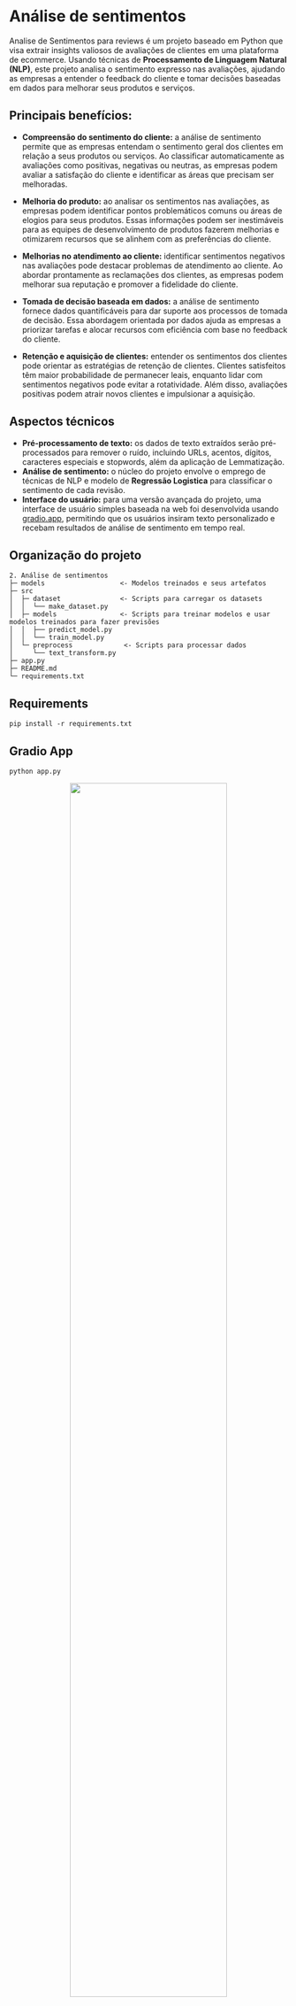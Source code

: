 # Análise de sentimentos 
Analise de Sentimentos para reviews é um projeto baseado em Python que visa extrair insights valiosos de avaliações de clientes em uma plataforma de ecommerce. Usando técnicas de **Processamento de Linguagem Natural (NLP)**, este projeto analisa o sentimento expresso nas avaliações, ajudando as empresas a entender o feedback do cliente e tomar decisões baseadas em dados para melhorar seus produtos e serviços.

## Principais benefícios:

- **Compreensão do sentimento do cliente:** a análise de sentimento permite que as empresas entendam o sentimento geral dos clientes em relação a seus produtos ou serviços. Ao classificar automaticamente as avaliações como positivas, negativas ou neutras, as empresas podem avaliar a satisfação do cliente e identificar as áreas que precisam ser melhoradas.

- **Melhoria do produto:** ao analisar os sentimentos nas avaliações, as empresas podem identificar pontos problemáticos comuns ou áreas de elogios para seus produtos. Essas informações podem ser inestimáveis para as equipes de desenvolvimento de produtos fazerem melhorias e otimizarem recursos que se alinhem com as preferências do cliente.

- **Melhorias no atendimento ao cliente:** identificar sentimentos negativos nas avaliações pode destacar problemas de atendimento ao cliente. Ao abordar prontamente as reclamações dos clientes, as empresas podem melhorar sua reputação e promover a fidelidade do cliente.

- **Tomada de decisão baseada em dados:** a análise de sentimento fornece dados quantificáveis para dar suporte aos processos de tomada de decisão. Essa abordagem orientada por dados ajuda as empresas a priorizar tarefas e alocar recursos com eficiência com base no feedback do cliente.

- **Retenção e aquisição de clientes:** entender os sentimentos dos clientes pode orientar as estratégias de retenção de clientes. Clientes satisfeitos têm maior probabilidade de permanecer leais, enquanto lidar com sentimentos negativos pode evitar a rotatividade. Além disso, avaliações positivas podem atrair novos clientes e impulsionar a aquisição.

## Aspectos técnicos
- **Pré-processamento de texto:** os dados de texto extraídos serão pré-processados para remover o ruído, incluindo URLs, acentos, dígitos, caracteres especiais e stopwords, além da aplicação de Lemmatização.
- **Análise de sentimento:** o núcleo do projeto envolve o emprego de técnicas de NLP e modelo de **Regressão Logistica** para classificar o sentimento de cada revisão.
- **Interface do usuário:** para uma versão avançada do projeto, uma interface de usuário simples baseada na web foi desenvolvida usando [gradio.app](https://www.gradio.app/), permitindo que os usuários insiram texto personalizado e recebam resultados de análise de sentimento em tempo real.

## Organização do projeto

```
2. Análise de sentimentos
├─ models                   <- Modelos treinados e seus artefatos
├─ src
│  ├─ dataset               <- Scripts para carregar os datasets
│  │  └── make_dataset.py
│  ├─ models                <- Scripts para treinar modelos e usar modelos treinados para fazer previsões
│  │  ├── predict_model.py
│  │  └── train_model.py
│  └─ preprocess             <- Scripts para processar dados
│     └── text_transform.py
├─ app.py  
├─ README.md
└─ requirements.txt
```

## Requirements

```
pip install -r requirements.txt
```

## Gradio App
```
python app.py
```

<p align="center">
  <img src="https://github.com/pedrohrafael/brazilian-ecommerce/assets/59976208/e4e27444-97a2-49d8-8bfa-d9febd3926cc" style="width:75% ;align:center"/>
<p/>

